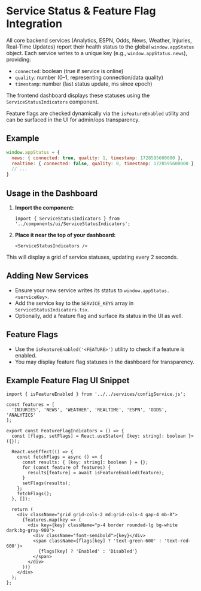 # Service Status & Feature Flag Integration

All core backend services (Analytics, ESPN, Odds, News, Weather, Injuries, Real-Time Updates) report their health status to the global `window.appStatus` object. Each service writes to a unique key (e.g., `window.appStatus.news`), providing:

- `connected`: boolean (true if service is online)
- `quality`: number (0–1, representing connection/data quality)
- `timestamp`: number (last status update, ms since epoch)

The frontend dashboard displays these statuses using the `ServiceStatusIndicators` component.

Feature flags are checked dynamically via the `isFeatureEnabled` utility and can be surfaced in the UI for admin/ops transparency.

## Example

```js
window.appStatus = {
  news: { connected: true, quality: 1, timestamp: 1728595600000 },
  realtime: { connected: false, quality: 0, timestamp: 1728595600000 },
  // ...
}
```

## Usage in the Dashboard

1. **Import the component:**
   ```tsx
   import { ServiceStatusIndicators } from '../components/ui/ServiceStatusIndicators';
   ```
2. **Place it near the top of your dashboard:**
   ```tsx
   <ServiceStatusIndicators />
   ```

This will display a grid of service statuses, updating every 2 seconds.

## Adding New Services

- Ensure your new service writes its status to `window.appStatus.<serviceKey>`.
- Add the service key to the `SERVICE_KEYS` array in `ServiceStatusIndicators.tsx`.
- Optionally, add a feature flag and surface its status in the UI as well.

## Feature Flags

- Use the `isFeatureEnabled('<FEATURE>')` utility to check if a feature is enabled.
- You may display feature flag statuses in the dashboard for transparency.

## Example Feature Flag UI Snippet

```tsx
import { isFeatureEnabled } from '../../services/configService.js';

const features = [
  'INJURIES', 'NEWS', 'WEATHER', 'REALTIME', 'ESPN', 'ODDS', 'ANALYTICS'
];

export const FeatureFlagIndicators = () => {
  const [flags, setFlags] = React.useState<{ [key: string]: boolean }>({});

  React.useEffect(() => {
    const fetchFlags = async () => {
      const results: { [key: string]: boolean } = {};
      for (const feature of features) {
        results[feature] = await isFeatureEnabled(feature);
      }
      setFlags(results);
    };
    fetchFlags();
  }, []);

  return (
    <div className="grid grid-cols-2 md:grid-cols-4 gap-4 mb-8">
      {features.map(key => (
        <div key={key} className="p-4 border rounded-lg bg-white dark:bg-gray-900">
          <div className="font-semibold">{key}</div>
          <span className={flags[key] ? 'text-green-600' : 'text-red-600'}>
            {flags[key] ? 'Enabled' : 'Disabled'}
          </span>
        </div>
      ))}
    </div>
  );
};
```
